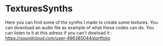 # TexturesSynths
Here you can find some of the synths I made to create some textures. 
You can download an audio file as example of what these codes can do. You can listen to it at this adress if you can't dowload it : https://soundcloud.com/user-496385044/portfolio
